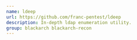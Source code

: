 ```yaml
---
name: ldeep
url: https://github.com/franc-pentest/ldeep
description: In-depth ldap enumeration utility.
group: blackarch blackarch-recon
---
```

